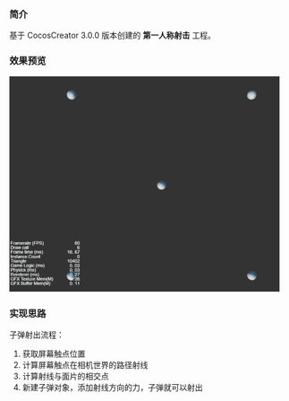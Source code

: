 ### 简介
基于 CocosCreator 3.0.0 版本创建的 **第一人称射击** 工程。

### 效果预览
![image](../../gif/202201/2022012084.gif)

### 实现思路
子弹射出流程：
1. 获取屏幕触点位置
2. 计算屏幕触点在相机世界的路径射线
3. 计算射线与面片的相交点
4. 新建子弹对象，添加射线方向的力，子弹就可以射出